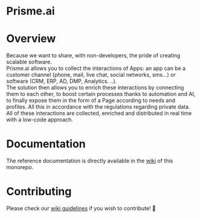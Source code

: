 # Prisme.ai  

# Overview
Because we want to share, with non-developers, the pride of creating scalable software.  
Prisme.ai allows you to collect the interactions of Apps: an app can be a customer channel (phone, mail, live chat, social networks, sms...) or software (CRM, ERP, AD, DMP, Analytics. ..).  
The solution then allows you to enrich these interactions by connecting them to each other, to boost certain processes thanks to automation and AI, to finally expose them in the form of a Page according to needs and profiles. All this in accordance with the regulations regarding private data.   
All of these interactions are collected, enriched and distributed in real time with a low-code approach.   

# Documentation
The reference documentation is directly available in the [wiki](https://gitlab.com/prisme.ai/prisme.ai/-/wikis/home) of this monorepo.

# Contributing
Please check our [wiki guidelines](https://gitlab.com/prisme.ai/prisme.ai/-/wikis/Technical/Contributing) if you wish to contribute! 🙌
